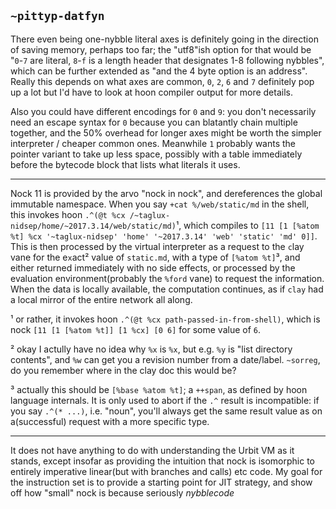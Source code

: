 ## `~pittyp-datfyn`
There even being one-nybble literal axes is definitely going in the direction of saving memory, perhaps too far; the "utf8"ish option for that would be "`0`-`7` are literal, `8`-`f` is a length header that designates 1-8 following nybbles", which can be further extended as "and the 4 byte option is an address". Really this depends on what axes are common, `0`, `2`, `6` and `7` definitely pop up a lot but I'd have to look at hoon compiler output for more details.

Also you could have different encodings for `0` and `9`: you don't necessarily need an escape syntax for `0` because you can blatantly chain multiple together, and the 50% overhead for longer axes might be worth the simpler interpreter / cheaper common ones. Meanwhile `1` probably wants the pointer variant to take up less space, possibly with a table immediately before the bytecode block that lists what literals it uses.

---

Nock 11 is provided by the arvo "nock in nock", and dereferences the global immutable namespace. When you say `+cat %/web/static/md` in the shell, this invokes hoon `.^(@t %cx /~taglux-nidsep/home/~2017.3.14/web/static/md)`¹, which compiles to `[11 [1 [%atom %t] %cx '~taglux-nidsep' 'home' '~2017.3.14' 'web' 'static' 'md' 0]]`. This is then processed by the virtual interpreter as a request to the `c`lay vane for the e`x`act² value of `static.md`, with a type of `[%atom %t]`³, and either returned immediately with no side effects, or processed by the evaluation environment(probably the `%ford` vane) to request the information. When the data is locally available, the computation continues, as if `clay` had a local mirror of the entire network all along.

¹ or rather, it invokes hoon `.^(@t %cx path-passed-in-from-shell)`, which is nock `[11 [1 [%atom %t]] [1 %cx] [0 6]` for some value of `6`.

² okay I actully have no idea why `%x` is `%x`, but e.g. `%y` is "list directory contents", and `%w` can get you a revision number from a date/label. `~sorreg`, do you remember where in the clay doc this would be?

³ actually this should be `[%base %atom %t]`; a `++span`, as defined by hoon language internals. It is only used to abort if the `.^` result is incompatible: if you say `.^(* ...)`, i.e. "noun", you'll always get the same result value as on a(successful) request with a more specific type.

---

It does not have anything to do with understanding the Urbit VM as it stands, except insofar as providing the intuition that nock is isomorphic to entirely imperative linear(but with branches and calls) etc code. My goal for the instruction set is to provide a starting point for JIT strategy, and show off how "small" nock is because seriously _nybblecode_
